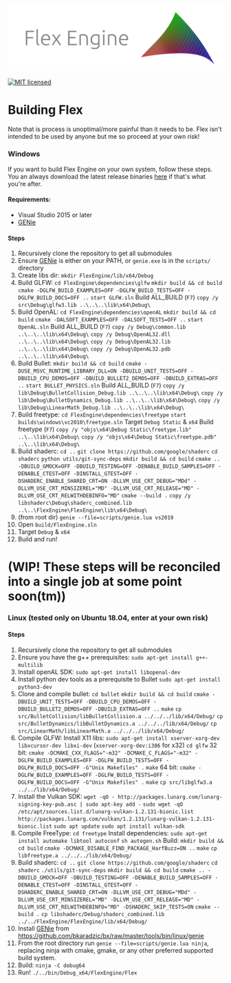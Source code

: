 ![](FlexEngine/screenshots/flex_engine_banner_3.png)

[![MIT licensed](https://img.shields.io/badge/license-MIT-blue.svg)](LICENSE.md)

# Building Flex

Note that is process is unoptimal/more painful than it needs to be. Flex isn't intended to be used by anyone but me so proceed at your own risk!

### Windows
If you want to build Flex Engine on your own system, follow these steps. You an always download the latest release binaries [here](https://github.com/ajweeks/flexengine/releases) if that's what you're after.

#### Requirements:
- Visual Studio 2015 or later
- [GENie](https://github.com/bkaradzic/GENie)

#### Steps
1. Recursively clone the repository to get all submodules
2. Ensure [GENie](https://github.com/bkaradzic/GENie) is either on your PATH, or `genie.exe` is in the `scripts/` directory
3. Create libs dir:
  `mkdir FlexEngine/lib/x64/Debug`
4. Build GLFW:
    `cd FlexEngine\dependencies\glfw`
    `mkdir build && cd build`
    `cmake -DGLFW_BUILD_EXAMPLES=OFF -DGLFW_BUILD_TESTS=OFF -DGLFW_BUILD_DOCS=OFF ..`
    `start GLFW.sln`
    Build ALL_BUILD (`F7`)
    `copy /y src\Debug\glfw3.lib ..\..\..\lib\x64\Debug\`
5. Build OpenAL:
    `cd FlexEngine\dependencies\openAL`
    `mkdir build && cd build`
    `cmake -DALSOFT_EXAMPLES=OFF -DALSOFT_TESTS=OFF ..`
    `start OpenAL.sln`
    Build ALL_BUILD (`F7`)
    `copy /y Debug\common.lib ..\..\..\lib\x64\Debug\`
    `copy /y Debug\OpenAL32.dll ..\..\..\lib\x64\Debug\`
    `copy /y Debug\OpenAL32.lib ..\..\..\lib\x64\Debug\`
    `copy /y Debug\OpenAL32.pdb ..\..\..\lib\x64\Debug\`
6. Build Bullet:
    `mkdir build && cd build`
    `cmake -DUSE_MSVC_RUNTIME_LIBRARY_DLL=ON -DBUILD_UNIT_TESTS=OFF -DBUILD_CPU_DEMOS=OFF -DBUILD_BULLET2_DEMOS=OFF -DBUILD_EXTRAS=OFF ..`
    `start BULLET_PHYSICS.sln`
    Build ALL_BUILD (`F7`)
    `copy /y lib\Debug\BulletCollision_Debug.lib ..\..\..\lib\x64\Debug\`
    `copy /y lib\Debug\BulletDynamics_Debug.lib ..\..\..\lib\x64\Debug\`
    `copy /y lib\Debug\LinearMath_Debug.lib ..\..\..\lib\x64\Debug\`
7. Build freetype:
    `cd FlexEngine\dependencies\freetype`
    `start builds\windows\vc2010\freetype.sln`
    Target `Debug Static` & `x64`
    Build freetype (`F7`)
    `copy /y "objs\x64\Debug Static\freetype.lib" ..\..\lib\x64\Debug\`
    `copy /y "objs\x64\Debug Static\freetype.pdb" ..\..\lib\x64\Debug\`
8. Build shaderc:
  `cd ..`
  `git clone https://github.com/google/shaderc`
  `cd shaderc`
  `python utils/git-sync-deps`
  `mkdir build && cd build`
  `cmake .. -DBUILD_GMOCK=OFF -DBUILD_TESTING=OFF -DENABLE_BUILD_SAMPLES=OFF -DENABLE_CTEST=OFF -DINSTALL_GTEST=OFF -DSHADERC_ENABLE_SHARED_CRT=ON -DLLVM_USE_CRT_DEBUG="MDd" -DLLVM_USE_CRT_MINSIZEREL="MD" -DLLVM_USE_CRT_RELEASE="MD" -DLLVM_USE_CRT_RELWITHDEBINFO="MD"`
  `cmake --build .`
  `copy /y libshaderc\Debug\shaderc_combined.lib ..\..\FlexEngine\FlexEngine\lib\x64\Debug\`
9. (from root dir) `genie --file=scripts/genie.lua vs2019`
10. Open `build/FlexEngine.sln`
11. Target `Debug` & `x64`
12. Build and run!

# (WIP! These steps will be reconciled into a single job at some point soon(tm))
### Linux (tested only on Ubuntu 18.04, enter at your own risk)
#### Steps
1. Recursively clone the repository to get all submodules
2. Ensure you have the g++ prerequisites:
  `sudo apt-get install g++-multilib`
3. Install openAL SDK:
  `sudo apt-get install libopenal-dev`
4. Install python dev tools as a prerequisite to Bullet
  `sudo apt-get install python3-dev`
5. Clone and compile bullet:
  `cd bullet`
  `mkdir build && cd build`
  `cmake -DBUILD_UNIT_TESTS=OFF -DBUILD_CPU_DEMOS=OFF -DBUILD_BULLET2_DEMOS=OFF -DBUILD_EXTRAS=OFF ..`
  `make`
  `cp src/BulletCollision/libBulletCollision.a ../../../lib/x64/Debug/`
  `cp src/BulletDynamics/libBulletDynamics.a ../../../lib/x64/Debug/`
  `cp src/LinearMath/libLinearMath.a ../../../lib/x64/Debug/`
6. Compile GLFW:
  Install X11 libs:
    `sudo apt-get install xserver-xorg-dev libxcursor-dev libxi-dev` (`xserver-xorg-dev:i386` for x32)
    `cd glfw`
  32 bit:
      `cmake -DCMAKE_CXX_FLAGS="-m32" -DCMAKE_C_FLAGS="-m32" -DGLFW_BUILD_EXAMPLES=OFF -DGLFW_BUILD_TESTS=OFF -DGLFW_BUILD_DOCS=OFF -G"Unix Makefiles" .`
      `make`
  64 bit:
      `cmake -DGLFW_BUILD_EXAMPLES=OFF -DGLFW_BUILD_TESTS=OFF -DGLFW_BUILD_DOCS=OFF -G"Unix Makefiles" .`
      `make`
  `cp src/libglfw3.a ../../lib/x64/Debug/`
7. Install the Vulkan SDK:
  `wget -qO - http://packages.lunarg.com/lunarg-signing-key-pub.asc | sudo apt-key add -`
  `sudo wget -qO /etc/apt/sources.list.d/lunarg-vulkan-1.2.131-bionic.list http://packages.lunarg.com/vulkan/1.2.131/lunarg-vulkan-1.2.131-bionic.list`
  `sudo apt update`
  `sudo apt install vulkan-sdk`
8. Compile FreeType:
  `cd freetype`
  Install dependencies:
  `sudo apt-get install automake libtool autoconf`
  `sh autogen.sh`
  Build:
  `mkdir build && cd build`
  `cmake -DCMAKE_DISABLE_FIND_PACKAGE_HarfBuzz=ON ..`
  `make`
  `cp libfreetype.a ../../../lib/x64/Debug/`
9. Build shaderc:
  `cd ..`
  `git clone https://github.com/google/shaderc`
  `cd shaderc`
  `./utils/git-sync-deps`
  `mkdir build && cd build`
  `cmake .. -DBUILD_GMOCK=OFF -DBUILD_TESTING=OFF -DENABLE_BUILD_SAMPLES=OFF -DENABLE_CTEST=OFF -DINSTALL_GTEST=OFF -DSHADERC_ENABLE_SHARED_CRT=ON -DLLVM_USE_CRT_DEBUG="MDd" -DLLVM_USE_CRT_MINSIZEREL="MD" -DLLVM_USE_CRT_RELEASE="MD" -DLLVM_USE_CRT_RELWITHDEBINFO="MD" -DSHADERC_SKIP_TESTS=ON`
  `cmake --build .`
  `cp libshaderc/Debug/shaderc_combined.lib ../../FlexEngine/FlexEngine/lib/x64/Debug/`
10. Install [GENie](https://github.com/bkaradzic/GENie) from  https://github.com/bkaradzic/bx/raw/master/tools/bin/linux/genie
11. From the root directory run `genie --file=scripts/genie.lua ninja`, replacing ninja with cmake, gmake, or any other preferred supported build system.
12. Build:
  `ninja -C debug64`
13. Run!
  `./../bin/Debug_x64/FlexEngine/Flex`
